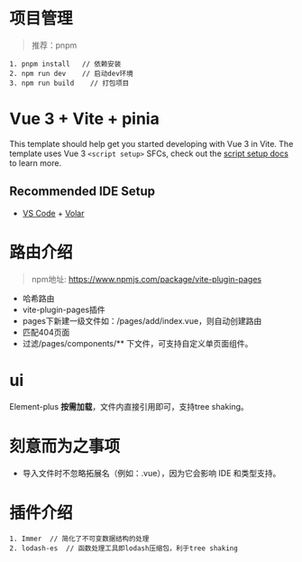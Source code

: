 <!--
 * @Author: lee
 * @Date: 2022-11-09 17:16:14
 * @LastEditTime: 2022-11-10 15:59:44
-->
# 项目管理
> 推荐：pnpm
```
1. pnpm install   // 依赖安装
2. npm run dev    // 启动dev环境
3. npm run build    // 打包项目
````

# Vue 3 + Vite + pinia

This template should help get you started developing with Vue 3 in Vite. The template uses Vue 3 `<script setup>` SFCs, check out the [script setup docs](https://v3.vuejs.org/api/sfc-script-setup.html#sfc-script-setup) to learn more.

## Recommended IDE Setup

- [VS Code](https://code.visualstudio.com/) + [Volar](https://marketplace.visualstudio.com/items?itemName=Vue.volar)

# 路由介绍
> npm地址: https://www.npmjs.com/package/vite-plugin-pages
- 哈希路由
- vite-plugin-pages插件
- pages下新建一级文件如：/pages/add/index.vue，则自动创建路由
- 匹配404页面
- 过滤/pages/components/** 下文件，可支持自定义单页面组件。

# ui 
Element-plus **按需加载**，文件内直接引用即可，支持tree shaking。

# 刻意而为之事项
- 导入文件时不忽略拓展名（例如：.vue），因为它会影响 IDE 和类型支持。

# 插件介绍
```
1. Immer  // 简化了不可变数据结构的处理
2. lodash-es  // 函数处理工具即lodash压缩包，利于tree shaking
```